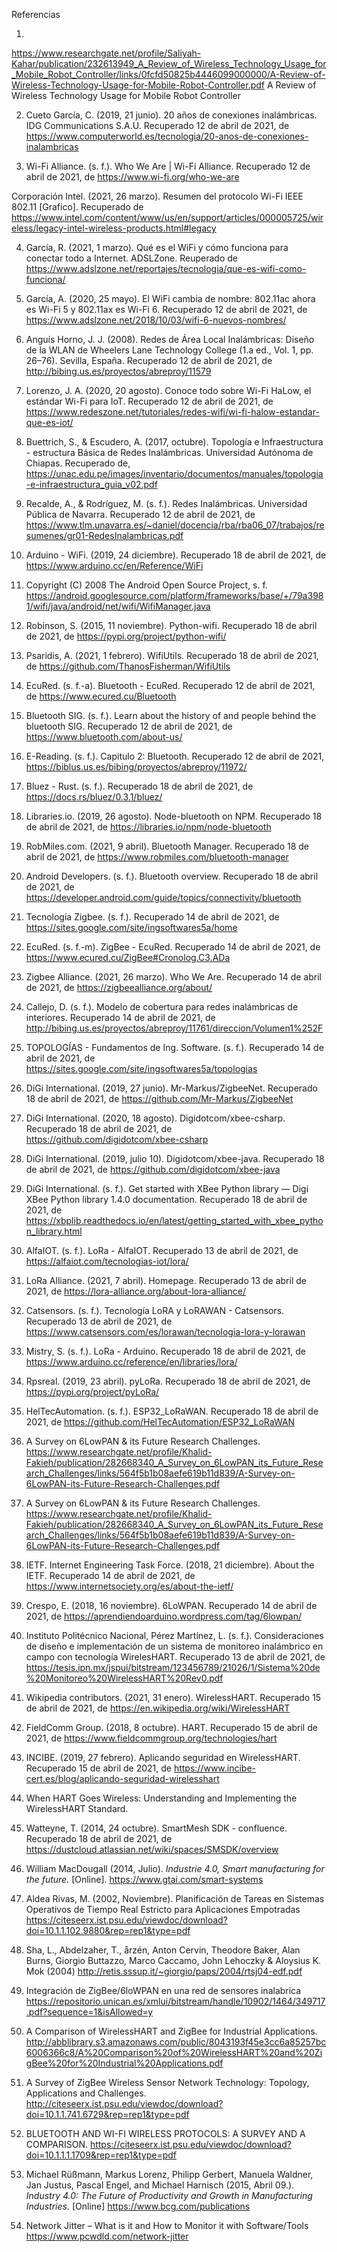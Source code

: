  Referencias

1. 
https://www.researchgate.net/profile/Saliyah-Kahar/publication/232613949_A_Review_of_Wireless_Technology_Usage_for_Mobile_Robot_Controller/links/0fcfd50825b4446099000000/A-Review-of-Wireless-Technology-Usage-for-Mobile-Robot-Controller.pdf
A Review of Wireless Technology Usage for Mobile Robot Controller 

2. Cueto García, C. (2019, 21 junio). 20 años de conexiones inalámbricas. IDG Communications S.A.U. Recuperado 12 de abril de 2021, de https://www.computerworld.es/tecnologia/20-anos-de-conexiones-inalambricas

3. Wi-Fi Alliance. (s. f.). Who We Are | Wi-Fi Alliance. Recuperado 12 de abril de 2021, de https://www.wi-fi.org/who-we-are

Corporación Intel. (2021, 26 marzo). Resumen del protocolo Wi-Fi IEEE 802.11 [Grafico]. Recuperado de https://www.intel.com/content/www/us/en/support/articles/000005725/wireless/legacy-intel-wireless-products.html#legacy

4. García, R. (2021, 1 marzo). Qué es el WiFi y cómo funciona para conectar todo a Internet. ADSLZone. Reuperado de https://www.adslzone.net/reportajes/tecnologia/que-es-wifi-como-funciona/

5. García, A. (2020, 25 mayo). El WiFi cambia de nombre: 802.11ac ahora es Wi-Fi 5 y 802.11ax es Wi-Fi 6. Recuperado 12 de abril de 2021, de https://www.adslzone.net/2018/10/03/wifi-6-nuevos-nombres/

6. Anguís Horno, J. J. (2008). Redes de Área Local Inalámbricas: Diseño de la WLAN de Wheelers Lane Technology College (1.a ed., Vol. 1, pp. 26–76). Sevilla, España. Recuperado 12 de abril de 2021, de http://bibing.us.es/proyectos/abreproy/11579   

7. Lorenzo, J. A. (2020, 20 agosto). Conoce todo sobre Wi-Fi HaLow, el estándar Wi-Fi para IoT. Recuperado 12 de abril de 2021, de https://www.redeszone.net/tutoriales/redes-wifi/wi-fi-halow-estandar-que-es-iot/

8. Buettrich, S., & Escudero, A. (2017, octubre). Topología e Infraestructura - estructura Básica de Redes Inalámbricas. Universidad Autónoma de Chiapas. Recuperado de, https://unac.edu.pe/images/inventario/documentos/manuales/topologia-e-infraestructura_guia_v02.pdf


9. Recalde, A., & Rodríguez, M. (s. f.). Redes Inalámbricas. Universidad Pública de Navarra. Recuperado 12 de abril de 2021, de https://www.tlm.unavarra.es/~daniel/docencia/rba/rba06_07/trabajos/resumenes/gr01-RedesInalambricas.pdf

10. Arduino - WiFi. (2019, 24 diciembre). Recuperado 18 de abril de 2021, de https://www.arduino.cc/en/Reference/WiFi

11. Copyright (C) 2008 The Android Open Source Project, s. f. https://android.googlesource.com/platform/frameworks/base/+/79a3981/wifi/java/android/net/wifi/WifiManager.java

12. Robinson, S. (2015, 11 noviembre). Python-wifi. Recuperado 18 de abril de 2021, de https://pypi.org/project/python-wifi/

13. Psaridis, A. (2021, 1 febrero). WifiUtils. Recuperado 18 de abril de 2021, de https://github.com/ThanosFisherman/WifiUtils

14. EcuRed. (s. f.-a). Bluetooth - EcuRed. Recuperado 12 de abril de 2021, de https://www.ecured.cu/Bluetooth

15. Bluetooth SIG. (s. f.). Learn about the history of and people behind the bluetooth SIG. Recuperado 12 de abril de 2021, de https://www.bluetooth.com/about-us/

16. E-Reading. (s. f.). Capitulo 2: Bluetooth. Recuperado 12 de abril de 2021, https://biblus.us.es/bibing/proyectos/abreproy/11972/

17. Bluez - Rust. (s. f.). Recuperado 18 de abril de 2021, de https://docs.rs/bluez/0.3.1/bluez/ 

18. Libraries.io. (2019, 26 agosto). Node-bluetooth on NPM. Recuperado 18 de abril de 2021, de https://libraries.io/npm/node-bluetooth

19. RobMiles.com. (2021, 9 abril). Bluetooth Manager. Recuperado 18 de abril de 2021, de https://www.robmiles.com/bluetooth-manager

20. Android Developers. (s. f.). Bluetooth overview. Recuperado 18 de abril de 2021, de https://developer.android.com/guide/topics/connectivity/bluetooth

21. Tecnología Zigbee. (s. f.). Recuperado 14 de abril de 2021, de https://sites.google.com/site/ingsoftwares5a/home

22. EcuRed. (s. f.-m). ZigBee - EcuRed. Recuperado 14 de abril de 2021, de https://www.ecured.cu/ZigBee#Cronolog.C3.ADa

23. Zigbee Alliance. (2021, 26 marzo). Who We Are. Recuperado 14 de abril de 2021, de https://zigbeealliance.org/about/

24. Callejo, D. (s. f.). Modelo de cobertura para redes inalámbricas de interiores. Recuperado 14 de abril de 2021, de http://bibing.us.es/proyectos/abreproy/11761/direccion/Volumen1%252F 

25. TOPOLOGÍAS - Fundamentos de Ing. Software. (s. f.). Recuperado 14 de abril de 2021, de https://sites.google.com/site/ingsoftwares5a/topologias

26. DiGi International. (2019, 27 junio). Mr-Markus/ZigbeeNet. Recuperado 18 de abril de 2021, de https://github.com/Mr-Markus/ZigbeeNet

27. DiGi International. (2020, 18 agosto). Digidotcom/xbee-csharp. Recuperado 18 de abril de 2021, de https://github.com/digidotcom/xbee-csharp

28. DiGi International. (2019, julio 10). Digidotcom/xbee-java. Recuperado 18 de abril de 2021, de https://github.com/digidotcom/xbee-java

29. DiGi International. (s. f.). Get started with XBee Python library — Digi XBee Python library 1.4.0 documentation. Recuperado 18 de abril de 2021, de https://xbplib.readthedocs.io/en/latest/getting_started_with_xbee_python_library.html

30. AlfaIOT. (s. f.). LoRa - AlfaIOT. Recuperado 13 de abril de 2021, de https://alfaiot.com/tecnologias-iot/lora/

31. LoRa Alliance. (2021, 7 abril). Homepage. Recuperado 13 de abril de 2021, de https://lora-alliance.org/about-lora-alliance/

32. Catsensors. (s. f.). Tecnología LoRA y LoRAWAN - Catsensors. Recuperado 13 de abril de 2021, de https://www.catsensors.com/es/lorawan/tecnologia-lora-y-lorawan

33. Mistry, S. (s. f.). LoRa - Arduino. Recuperado 18 de abril de 2021, de https://www.arduino.cc/reference/en/libraries/lora/

34. Rpsreal. (2019, 23 abril). pyLoRa. Recuperado 18 de abril de 2021, de https://pypi.org/project/pyLoRa/

35. HelTecAutomation. (s. f.). ESP32_LoRaWAN. Recuperado 18 de abril de 2021, de https://github.com/HelTecAutomation/ESP32_LoRaWAN

36. A Survey on 6LowPAN & its Future Research Challenges. https://www.researchgate.net/profile/Khalid-Fakieh/publication/282668340_A_Survey_on_6LowPAN_its_Future_Research_Challenges/links/564f5b1b08aefe619b11d839/A-Survey-on-6LowPAN-its-Future-Research-Challenges.pdf 

37. A Survey on 6LowPAN & its Future Research Challenges. https://www.researchgate.net/profile/Khalid-Fakieh/publication/282668340_A_Survey_on_6LowPAN_its_Future_Research_Challenges/links/564f5b1b08aefe619b11d839/A-Survey-on-6LowPAN-its-Future-Research-Challenges.pdf 

38. IETF. Internet Engineering Task Force. (2018, 21 diciembre). About the IETF. Recuperado 14 de abril de 2021, de https://www.internetsociety.org/es/about-the-ietf/

39. Crespo, E. (2018, 16 noviembre). 6LoWPAN. Recuperado 14 de abril de 2021, de https://aprendiendoarduino.wordpress.com/tag/6lowpan/

40. Instituto Politécnico Nacional, Pérez Martínez, L. (s. f.). Consideraciones de diseño e implementación de un sistema de monitoreo inalámbrico en campo con tecnología WirelesHART. Recuperado 13 de abril de 2021, de https://tesis.ipn.mx/jspui/bitstream/123456789/21026/1/Sistema%20de%20Monitoreo%20WirelessHART%20Rev0.pdf

41. Wikipedia contributors. (2021, 31 enero). WirelessHART. Recuperado 15 de abril de 2021, de https://en.wikipedia.org/wiki/WirelessHART

42. FieldComm Group. (2018, 8 octubre). HART. Recuperado 15 de abril de 2021, de https://www.fieldcommgroup.org/technologies/hart

43. INCIBE. (2019, 27 febrero). Aplicando seguridad en WirelessHART. Recuperado 15 de abril de 2021, de https://www.incibe-cert.es/blog/aplicando-seguridad-wirelesshart

44. When HART Goes Wireless: Understanding and Implementing the
WirelessHART Standard. 

45. Watteyne, T. (2014, 24 octubre). SmartMesh SDK - confluence. Recuperado 18 de abril de 2021, de https://dustcloud.atlassian.net/wiki/spaces/SMSDK/overview

46. William MacDougall (2014, Julio). *Industrie 4.0, Smart manufacturing for the future.* [Online]. https://www.gtai.com/smart-systems 

47. Aldea Rivas, M. (2002, Noviembre). Planificación de Tareas en Sistemas Operativos de Tiempo Real Estricto para Aplicaciones Empotradas https://citeseerx.ist.psu.edu/viewdoc/download?doi=10.1.1.102.9880&rep=rep1&type=pdf

48. Sha, L., Abdelzaher, T., årzén, Anton Cervin, Theodore Baker, Alan Burns, Giorgio Buttazzo, Marco Caccamo, John Lehoczky \& Aloysius K. Mok (2004) http://retis.sssup.it/~giorgio/paps/2004/rtsj04-edf.pdf

49. Integración de ZigBee/6loWPAN en una red de sensores inalabrica https://repositorio.unican.es/xmlui/bitstream/handle/10902/1464/349717.pdf?sequence=1&isAllowed=y

50. A Comparison of WirelessHART and ZigBee for Industrial Applications. http://abblibrary.s3.amazonaws.com/public/8043193f45e3cc6a85257bc6006366c8/A%20Comparison%20of%20WirelessHART%20and%20ZigBee%20for%20Industrial%20Applications.pdf

51. A Survey of ZigBee Wireless Sensor Network Technology: Topology, Applications and Challenges. http://citeseerx.ist.psu.edu/viewdoc/download?doi=10.1.1.741.6729&rep=rep1&type=pdf

52. BLUETOOTH AND WI-FI WIRELESS PROTOCOLS: A SURVEY AND A COMPARISON. https://citeseerx.ist.psu.edu/viewdoc/download?doi=10.1.1.1.1709&rep=rep1&type=pdf

53. Michael Rüßmann, Markus Lorenz, Philipp Gerbert, Manuela Waldner, Jan Justus, Pascal Engel, and Michael Harnisch (2015, Abril 09.). *Industry 4.0: The Future of Productivity and Growth in Manufacturing Industries.* [Online] https://www.bcg.com/publications

54. Network Jitter – What is it and How to Monitor it with Software/Tools https://www.pcwdld.com/network-jitter